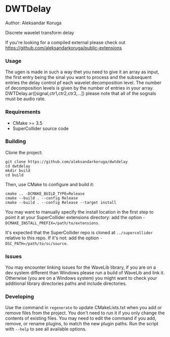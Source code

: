 # DWTDelay

Author: Aleksandar Koruga

Discrete wavelet transform delay

If you're looking for a compiled external please check out https://github.com/aleksandarkoruga/public-extensions

### Usage

The ugen is made in such a way thet you need to give it an array as input, the first entry being the sinal you want to process and the subsequent entries the delay control pf each wavelet decomposition level. The number of decomposition levels is given by the number of entries in your array. DWTDelay.ar([signal,ctr1,ctr2,ctr3,...]) please note that all of the sognals must be audio rate.

### Requirements

- CMake >= 3.5
- SuperCollider source code

### Building

Clone the project:

    git clone https://github.com/aleksandarkoruga/dwtdelay
    cd dwtdelay
    mkdir build
    cd build

Then, use CMake to configure and build it:

    cmake .. -DCMAKE_BUILD_TYPE=Release
    cmake --build . --config Release
    cmake --build . --config Release --target install

You may want to manually specify the install location in the first step to point it at your
SuperCollider extensions directory: add the option `-DCMAKE_INSTALL_PREFIX=/path/to/extensions`.

It's expected that the SuperCollider repo is cloned at `../supercollider` relative to this repo. If
it's not: add the option `-DSC_PATH=/path/to/sc/source`.

### Issues

You may encounter linking issues for the WaveLib library, if you are on a dev system different than Windows please run a build of WaveLib and link it. Otherwise (you are on a Windows system) you might want to check your additional library directories paths and include directories.  

### Developing

Use the command in `regenerate` to update CMakeLists.txt when you add or remove files from the
project. You don't need to run it if you only change the contents of existing files. You may need to
edit the command if you add, remove, or rename plugins, to match the new plugin paths. Run the
script with `--help` to see all available options.
